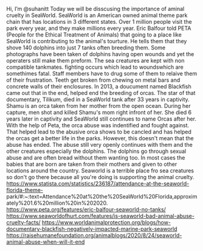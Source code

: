 Hi, I’m @suhanitt
Today we will be disscusing the importance of aminal cruelty in SeaWorld. SeaWorld is an American owned animal theme park chain that has locations in 3 different states. Over 1
million people visit the park every year, and they make millions every year. Eric Balfour told PETA (People for the Ethical Treatment of Animals) that going to a place like 
SeaWorld is contributing to the animal's tourture. He tells them that they shove 140 dolphins into just 7 tanks often breeding them. Some photographs have been taken of dolphins 
having open wounds and yet the operaters still make them preform. The sea creatures are kept with non compatible tankmates. fighting occurs which lead to woundswhich are 
somethimes fatal. Staff members have to drug some of them to relaive them of their frustration. Teeth get broken from chewing on metal bars and concrete walls of their enclosures. 
In 2013, a doucument named Blackfish came out that in the end, helped end the breeding of orcas. The star of that documentary, Tilikum, died in a SeaWorld tank after 33 years in 
captivity. Shamu is an orca taken from her mother from the open ocean. During her capture, men shot and killed Shamu's mom right infront of her. She died 6 years later in 
captivity and SeaWorld still continues to name Orcas after her. With the help of Peta, the orca abuse was indentified and fought against. That helped lead to the abusive orca 
shows to be cancled and has helped the orcas get a better life in the parks. However, this doesn't mean that the abuse has ended. The abuse still very openly continues with them 
and the other creatures especially the dolphins. The dolphins go through sexual abuse and are often bread without them wanting too. In most cases the babies that are born are 
taken from their mothers and given to other locations around the country. Seaworld is a terrible place fro sea creatures so don't go there because all you're doing is supporting 
the animal cruelty.
https://www.statista.com/statistics/236187/attendance-at-the-seaworld-florida-theme-
park/#:~:text=Attendance%20at%20the%20SeaWorld%20Florida,approximately%201.6%20million%20in%202020. 
https://www.peta.org/features/eric-balfour-seaworld-no-tanks/ 
https://www.seaworldofhurt.com/features/is-seaworld-bad-animal-abuse-cruelty-facts/
https://www.worldanimalprotection.org/blogs/how-documentary-blackfish-negatively-impacted-marine-park-seaworld
https://raisehumanefoundation.org/animalblogs/2020/8/24/seaworld-animal-abuse-when-will-it-end 
